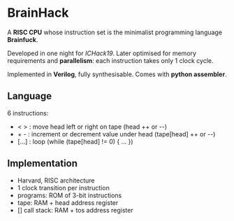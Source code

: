 # BrainHack
A **RISC CPU** whose instruction set is the minimalist programming language **Brainfuck**.

Developed in one night for *ICHack19*.
Later optimised for memory requirements and **parallelism**: each instruction takes only 1 clock cycle.

Implemented in **Verilog**, fully synthesisable.
Comes with **python assembler**.


## Language
6 instructions:
- < > : move head left or right on tape (head ++ or --)
- \+ \- : increment or decrement value under head (tape[head] ++ or --)
- [...] : loop (while (tape[head] != 0) { ... })

## Implementation
- Harvard, RISC architecture
- 1 clock transition per instruction
- programs: ROM of 3-bit instructions
- tape: RAM + head address register
- [] call stack: RAM + tos address register
